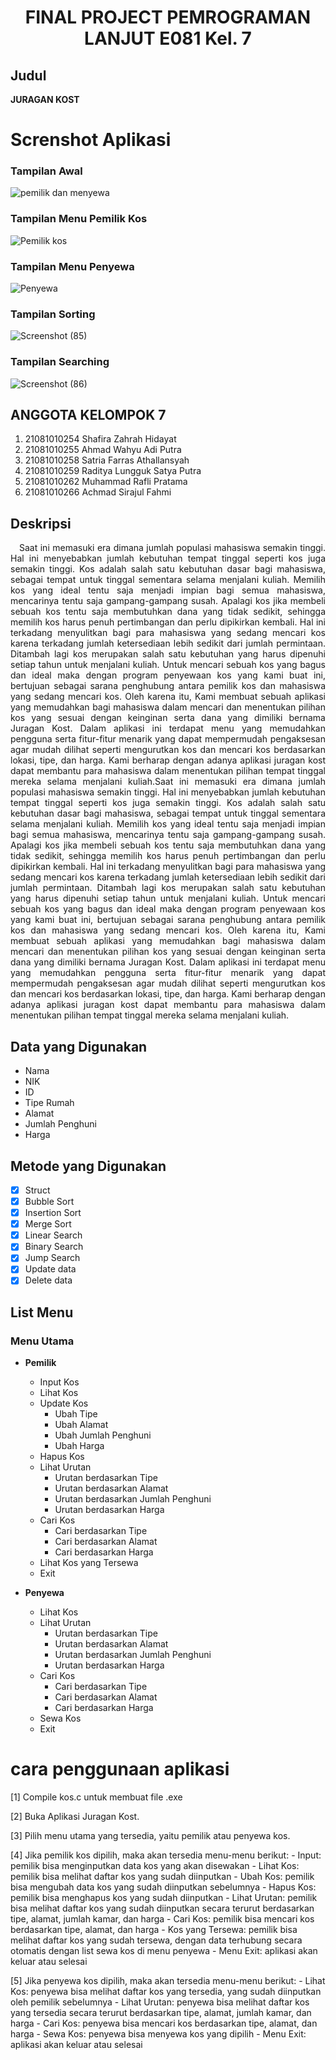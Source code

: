 # <p align="center">FINAL PROJECT PEMROGRAMAN LANJUT E081 Kel. 7</p>

## Judul
**JURAGAN KOST**

# Screnshot Aplikasi
### Tampilan Awal
![pemilik dan menyewa](https://cdn.discordapp.com/attachments/884240786227617822/1057020830388863147/image.png)

### Tampilan Menu Pemilik Kos
![Pemilik kos](https://cdn.discordapp.com/attachments/884240786227617822/1057020915843608626/image.png)

### Tampilan Menu Penyewa
![Penyewa](https://cdn.discordapp.com/attachments/884240786227617822/1057022255554629682/image.png)

### Tampilan Sorting
![Screenshot (85)](https://cdn.discordapp.com/attachments/884240786227617822/1057021184874659940/image.png)

### Tampilan Searching
![Screenshot (86)](https://cdn.discordapp.com/attachments/884240786227617822/1057022095562899568/image.png)


## ANGGOTA KELOMPOK 7
1. 21081010254 Shafira Zahrah Hidayat
2. 21081010255 Ahmad Wahyu Adi Putra
3. 21081010258 Satria Farras Athallansyah
4. 21081010259 Raditya Lungguk Satya Putra
5. 21081010262 Muhammad Rafli Pratama
6. 21081010266 Achmad Sirajul Fahmi

## Deskripsi
<p align="justify"> &emsp;Saat ini memasuki era dimana jumlah populasi mahasiswa semakin tinggi. Hal ini menyebabkan jumlah kebutuhan tempat tinggal seperti kos juga semakin tinggi. Kos adalah salah satu kebutuhan dasar bagi mahasiswa, sebagai tempat untuk tinggal sementara selama menjalani kuliah. Memilih kos yang ideal tentu saja menjadi impian bagi semua mahasiswa, mencarinya tentu saja gampang-gampang susah. Apalagi kos jika membeli sebuah kos tentu saja membutuhkan dana yang tidak sedikit, sehingga memilih kos harus penuh pertimbangan dan perlu dipikirkan kembali. Hal ini terkadang menyulitkan bagi para mahasiswa yang sedang mencari kos karena terkadang jumlah ketersediaan lebih sedikit dari jumlah permintaan. Ditambah lagi kos merupakan salah satu kebutuhan yang harus dipenuhi setiap tahun untuk menjalani kuliah. Untuk mencari sebuah kos yang bagus dan ideal maka dengan program penyewaan kos yang kami buat ini, bertujuan sebagai sarana penghubung antara pemilik kos dan mahasiswa yang sedang mencari kos. Oleh karena itu, Kami membuat sebuah aplikasi yang memudahkan bagi mahasiswa dalam mencari dan menentukan pilihan kos yang sesuai dengan keinginan serta dana yang dimiliki bernama Juragan Kost. Dalam aplikasi ini terdapat menu yang memudahkan pengguna serta fitur-fitur menarik yang dapat mempermudah pengaksesan agar mudah dilihat seperti mengurutkan kos dan mencari kos berdasarkan lokasi, tipe, dan harga. Kami berharap dengan adanya aplikasi juragan kost dapat membantu para mahasiswa dalam menentukan pilihan tempat tinggal mereka selama menjalani kuliah.Saat ini memasuki era dimana jumlah populasi mahasiswa semakin tinggi. Hal ini menyebabkan jumlah kebutuhan tempat tinggal seperti kos juga semakin tinggi. Kos adalah salah satu kebutuhan dasar bagi mahasiswa, sebagai tempat untuk tinggal sementara selama menjalani kuliah. Memilih kos yang ideal tentu saja menjadi impian bagi semua mahasiswa, mencarinya tentu saja gampang-gampang susah. Apalagi kos jika membeli sebuah kos tentu saja membutuhkan dana yang tidak sedikit, sehingga memilih kos harus penuh pertimbangan dan perlu dipikirkan kembali. Hal ini terkadang menyulitkan bagi para mahasiswa yang sedang mencari kos karena terkadang jumlah ketersediaan lebih sedikit dari jumlah permintaan. Ditambah lagi kos merupakan salah satu kebutuhan yang harus dipenuhi setiap tahun untuk menjalani kuliah. Untuk mencari sebuah kos yang bagus dan ideal maka dengan program penyewaan kos yang kami buat ini, bertujuan sebagai sarana penghubung antara pemilik kos dan mahasiswa yang sedang mencari kos. Oleh karena itu, Kami membuat sebuah aplikasi yang memudahkan bagi mahasiswa dalam mencari dan menentukan pilihan kos yang sesuai dengan keinginan serta dana yang dimiliki bernama Juragan Kost. Dalam aplikasi ini terdapat menu yang memudahkan pengguna serta fitur-fitur menarik yang dapat mempermudah pengaksesan agar mudah dilihat seperti mengurutkan kos dan mencari kos berdasarkan lokasi, tipe, dan harga. Kami berharap dengan adanya aplikasi juragan kost dapat membantu para mahasiswa dalam menentukan pilihan tempat tinggal mereka selama menjalani kuliah. </p>

## Data yang Digunakan
- Nama
- NIK
- ID
- Tipe Rumah
- Alamat
- Jumlah Penghuni
- Harga

## Metode yang Digunakan
- [x] Struct
- [x] Bubble Sort
- [x] Insertion Sort
- [x] Merge Sort
- [x] Linear Search
- [x] Binary Search
- [x] Jump Search
- [x] Update data
- [x] Delete data

## List Menu
### Menu Utama
  - **Pemilik**
    - Input Kos
    - Lihat Kos
    - Update Kos
      - Ubah Tipe
      - Ubah Alamat
      - Ubah Jumlah Penghuni
      - Ubah Harga
    - Hapus Kos
    - Lihat Urutan
      - Urutan berdasarkan Tipe
      - Urutan berdasarkan Alamat
      - Urutan berdasarkan Jumlah Penghuni
      - Urutan berdasarkan Harga
    - Cari Kos
      - Cari berdasarkan Tipe
      - Cari berdasarkan Alamat
      - Cari berdasarkan Harga
    - Lihat Kos yang Tersewa
    - Exit
 
  - **Penyewa**
    - Lihat Kos
    - Lihat Urutan
      - Urutan berdasarkan Tipe
      - Urutan berdasarkan Alamat
      - Urutan berdasarkan Jumlah Penghuni
      - Urutan berdasarkan Harga
    - Cari Kos
      - Cari berdasarkan Tipe
      - Cari berdasarkan Alamat
      - Cari berdasarkan Harga
    - Sewa Kos
    - Exit

# cara penggunaan aplikasi

[1] Compile kos.c untuk membuat file .exe

[2] Buka Aplikasi Juragan Kost.

[3] Pilih menu utama yang tersedia, yaitu pemilik atau penyewa kos.

[4] Jika pemilik kos dipilih, maka akan tersedia menu-menu berikut:
    - Input: pemilik bisa menginputkan data kos yang akan disewakan
    - Lihat Kos: pemilik bisa melihat daftar kos yang sudah diinputkan
    - Ubah Kos: pemilik bisa mengubah data kos yang sudah diinputkan sebelumnya
    - Hapus Kos: pemilik bisa menghapus kos yang sudah diinputkan
    - Lihat Urutan: pemilik bisa melihat daftar kos yang sudah diinputkan secara terurut berdasarkan tipe, alamat, jumlah kamar, dan harga
    - Cari Kos: pemilik bisa mencari kos berdasarkan tipe, alamat, dan harga
    - Kos yang Tersewa: pemilik bisa melihat daftar kos yang sudah tersewa, dengan data terhubung secara otomatis dengan list sewa kos di menu penyewa
    - Menu Exit: aplikasi akan keluar atau selesai

[5] Jika penyewa kos dipilih, maka akan tersedia menu-menu berikut:
    - Lihat Kos: penyewa bisa melihat daftar kos yang tersedia, yang sudah diinputkan oleh pemilik sebelumnya
    - Lihat Urutan: penyewa bisa melihat daftar kos yang tersedia secara terurut berdasarkan tipe, alamat, jumlah kamar, dan harga
    - Cari Kos: penyewa bisa mencari kos berdasarkan tipe, alamat, dan harga
    - Sewa Kos: penyewa bisa menyewa kos yang dipilih
    - Menu Exit: aplikasi akan keluar atau selesai
